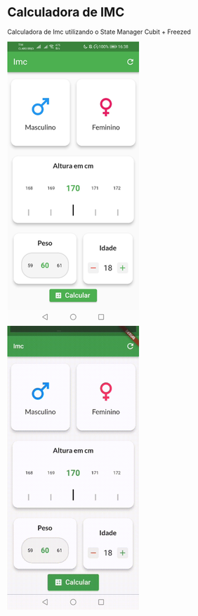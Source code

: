 # Calculadora de IMC

Calculadora de Imc utilizando o State Manager Cubit + Freezed

<p>
<img width="300" src="assets/readme/app.jpeg">
 &nbsp; &nbsp; &nbsp; &nbsp;
<img width="300" src="assets/readme/gif_imc.gif">
</p>


